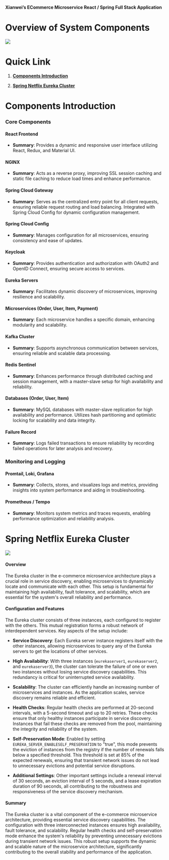**Xianwei’s ECommerce Microservice React / Spring Full Stack Application**


# Overview of System Components

![](https://lh7-us.googleusercontent.com/docsz/AD_4nXdB5TmqQ3c0wQd1vnrJYJDT_vuYqNvak1pP3NB7oApXnzw2illNIKVCvnX25RYK9KBvRg7zLgnNCzNc7O5tmiiLY6H79XFdg44WZr6zvKNhSgU1eLjyE_6-TMMvFT7bf79cpJwBuyvKiqNK7VRkq98bNgoR?key=It25FaNN3Hk2ogZbUXQYcg)


# Quick Link

1. [****Components Introduction****](#Components-Introduction)

2. [****Spring Netflix Eureka Cluster****](https://docs.google.com/document/d/1EXIbFpxAa--Hd1ItvC96s3_3TGZE2K4Se792132_ewo/edit#bookmark=id.yoovqx9cgy86)


# Components Introduction

### Core Components

#### React Frontend

- **Summary**: Provides a dynamic and responsive user interface utilizing React, Redux, and Material UI.


#### NGINX

- **Summary**: Acts as a reverse proxy, improving SSL session caching and static file caching to reduce load times and enhance performance.


#### Spring Cloud Gateway

- **Summary**: Serves as the centralized entry point for all client requests, ensuring reliable request routing and load balancing. Integrated with Spring Cloud Config for dynamic configuration management.


#### Spring Cloud Config

- **Summary**: Manages configuration for all microservices, ensuring consistency and ease of updates.


#### Keycloak

- **Summary**: Provides authentication and authorization with OAuth2 and OpenID Connect, ensuring secure access to services.


#### Eureka Servers

- **Summary**: Facilitates dynamic discovery of microservices, improving resilience and scalability.


#### Microservices (Order, User, Item, Payment)

- **Summary**: Each microservice handles a specific domain, enhancing modularity and scalability.


#### Kafka Cluster

- **Summary**: Supports asynchronous communication between services, ensuring reliable and scalable data processing.


#### Redis Sentinel

- **Summary**: Enhances performance through distributed caching and session management, with a master-slave setup for high availability and reliability.


#### Databases (Order, User, Item)

- **Summary**: MySQL databases with master-slave replication for high availability and performance. Utilizes hash partitioning and optimistic locking for scalability and data integrity.


#### Failure Record

- **Summary**: Logs failed transactions to ensure reliability by recording failed operations for later analysis and recovery.


### Monitoring and Logging

#### Promtail, Loki, Grafana

- **Summary**: Collects, stores, and visualizes logs and metrics, providing insights into system performance and aiding in troubleshooting.


#### Prometheus / Tempo

- **Summary**: Monitors system metrics and traces requests, enabling performance optimization and reliability analysis.


# Spring Netflix Eureka Cluster

#### ![](https://lh7-us.googleusercontent.com/docsz/AD_4nXfPC4buCgMz6xPlZpN8PP1K3a3Vi6y6PWpMEeKlzFaKGwafo7hu22Snd1ei9MWGKQkOfnq3RSVh6LgHXsVlDh6sO2pVrqbPkqw9Ry6JZ3Zn226phgXQWqeTxPTlIl3thMQ2zVoTnG6l4CXJHhP_tBmDXyU6?key=It25FaNN3Hk2ogZbUXQYcg)

#### Overview

The Eureka cluster in the e-commerce microservice architecture plays a crucial role in service discovery, enabling microservices to dynamically locate and communicate with each other. This setup is fundamental for maintaining high availability, fault tolerance, and scalability, which are essential for the system's overall reliability and performance.


#### Configuration and Features

The Eureka cluster consists of three instances, each configured to register with the others. This mutual registration forms a robust network of interdependent services. Key aspects of the setup include:

- **Service Discovery**: Each Eureka server instance registers itself with the other instances, allowing microservices to query any of the Eureka servers to get the locations of other services.

- **High Availability**: With three instances (`eurekaserver1`, `eurekaserver2`, and `eurekaserver3`), the cluster can tolerate the failure of one or even two instances without losing service discovery capabilities. This redundancy is critical for uninterrupted service availability.

- **Scalability**: The cluster can efficiently handle an increasing number of microservices and instances. As the application scales, service discovery remains reliable and efficient.

- **Health Checks**: Regular health checks are performed at 20-second intervals, with a 5-second timeout and up to 20 retries. These checks ensure that only healthy instances participate in service discovery. Instances that fail these checks are removed from the pool, maintaining the integrity and reliability of the system.

- **Self-Preservation Mode**: Enabled by setting `EUREKA_SERVER_ENABLESELF_PRESERVATION` to "true", this mode prevents the eviction of instances from the registry if the number of renewals falls below a specified threshold. This threshold is set at 85% of the expected renewals, ensuring that transient network issues do not lead to unnecessary evictions and potential service disruptions.

- **Additional Settings**: Other important settings include a renewal interval of 30 seconds, an eviction interval of 5 seconds, and a lease expiration duration of 90 seconds, all contributing to the robustness and responsiveness of the service discovery mechanism.


#### Summary

The Eureka cluster is a vital component of the e-commerce microservice architecture, providing essential service discovery capabilities. The configuration with three interconnected instances ensures high availability, fault tolerance, and scalability. Regular health checks and self-preservation mode enhance the system's reliability by preventing unnecessary evictions during transient network issues. This robust setup supports the dynamic and scalable nature of the microservice architecture, significantly contributing to the overall stability and performance of the application.


